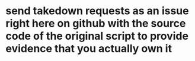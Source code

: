 # send takedown requests as an issue right here on github with the source code of the original script to provide evidence that you actually own it
